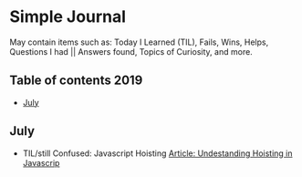 # Simple Journal
May contain items such as: Today I Learned (TIL), Fails, Wins, Helps, Questions I had || Answers found, Topics of Curiosity, and more. 


## Table of contents 2019
- [July](#july)


## July
- TIL/still Confused: Javascript Hoisting [Article: Undestanding Hoisting in Javascrip](https://scotch.io/tutorials/understanding-hoisting-in-javascript "Undestanding Hoisting in Javascript") 


